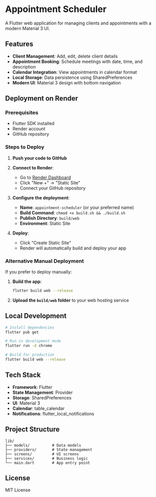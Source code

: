 # Appointment Scheduler

A Flutter web application for managing clients and appointments with a modern Material 3 UI.

## Features

- **Client Management**: Add, edit, delete client details
- **Appointment Booking**: Schedule meetings with date, time, and description
- **Calendar Integration**: View appointments in calendar format
- **Local Storage**: Data persistence using SharedPreferences
- **Modern UI**: Material 3 design with bottom navigation

## Deployment on Render

### Prerequisites

- Flutter SDK installed
- Render account
- GitHub repository

### Steps to Deploy

1. **Push your code to GitHub**

2. **Connect to Render**:

   - Go to [Render Dashboard](https://dashboard.render.com)
   - Click "New +" → "Static Site"
   - Connect your GitHub repository

3. **Configure the deployment**:

   - **Name**: `appointment-scheduler` (or your preferred name)
   - **Build Command**: `chmod +x build.sh && ./build.sh`
   - **Publish Directory**: `build/web`
   - **Environment**: Static Site

4. **Deploy**:
   - Click "Create Static Site"
   - Render will automatically build and deploy your app

### Alternative Manual Deployment

If you prefer to deploy manually:

1. **Build the app**:

   ```bash
   flutter build web --release
   ```

2. **Upload the `build/web` folder** to your web hosting service

## Local Development

```bash
# Install dependencies
flutter pub get

# Run in development mode
flutter run -d chrome

# Build for production
flutter build web --release
```

## Tech Stack

- **Framework**: Flutter
- **State Management**: Provider
- **Storage**: SharedPreferences
- **UI**: Material 3
- **Calendar**: table_calendar
- **Notifications**: flutter_local_notifications

## Project Structure

```
lib/
├── models/          # Data models
├── providers/       # State management
├── screens/         # UI screens
├── services/        # Business logic
└── main.dart        # App entry point
```

## License

MIT License
